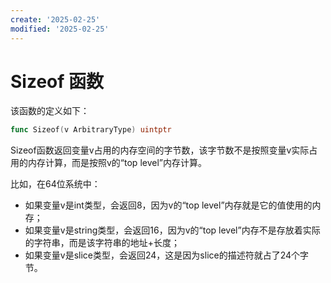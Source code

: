 ```yaml
---
create: '2025-02-25'
modified: '2025-02-25'
---
```


# Sizeof 函数

该函数的定义如下：

```go
func Sizeof(v ArbitraryType) uintptr
```

Sizeof函数返回变量v占用的内存空间的字节数，该字节数不是按照变量v实际占用的内存计算，而是按照v的“top level”内存计算。

比如，在64位系统中：

* 如果变量v是int类型，会返回8，因为v的“top level”内存就是它的值使用的内存；
* 如果变量v是string类型，会返回16，因为v的“top level”内存不是存放着实际的字符串，而是该字符串的地址+长度；
* 如果变量v是slice类型，会返回24，这是因为slice的描述符就占了24个字节。